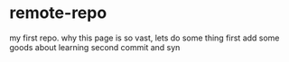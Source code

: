 # remote-repo
my first repo.
why this page is so vast, lets do some thing
first add some goods about learning
second commit and syn

